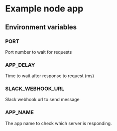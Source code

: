 # Example node app

## Environment variables

### PORT

Port number to wait for requests

### APP_DELAY

Time to wait after response to request (ms)

### SLACK_WEBHOOK_URL

Slack webhook url to send message

### APP_NAME

The app name to check which server is responding.
